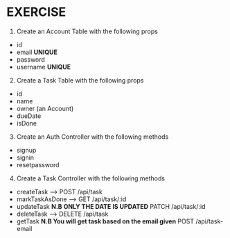# EXERCISE

1. Create an Account Table with the following props

- id
- email **UNIQUE**
- password
- username **UNIQUE**

2. Create a Task Table with the following props

- id
- name
- owner (an Account)
- dueDate
- isDone

3. Create an Auth Controller with the following methods

- signup
- signin
- resetpassword

4. Create a Task Controller with the following methods

- createTask --> POST /api/task
- markTaskAsDone --> GET /api/task/:id
- updateTask **N.B ONLY THE DATE IS UPDATED** PATCH /api/task/:id
- deleteTask --> DELETE /api/task
- getTask **N.B You will get task based on the email given** POST /api/task-email
